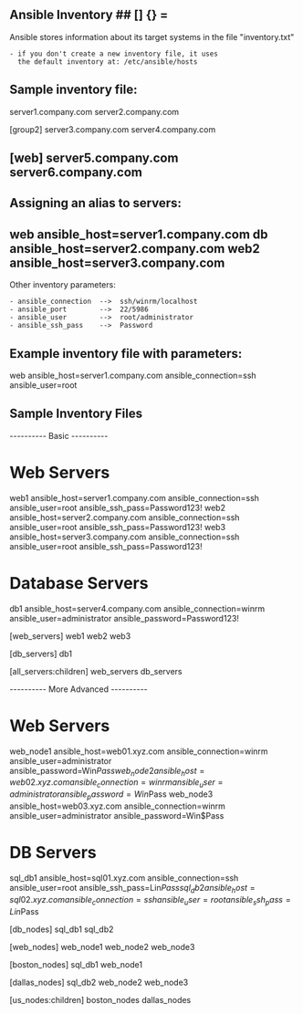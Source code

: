 
##  Ansible Inventory  ##     [] {} =



Ansible stores information about its target systems 
in the file "inventory.txt"

    - if you don't create a new inventory file, it uses
      the default inventory at: /etc/ansible/hosts 



Sample inventory file:
----------------------
server1.company.com
server2.company.com

[group2]
server3.company.com
server4.company.com

[web]
server5.company.com
server6.company.com
----------------------


Assigning an alias to servers:
-------------------------------------
web  ansible_host=server1.company.com
db   ansible_host=server2.company.com
web2 ansible_host=server3.company.com
-------------------------------------


Other inventory parameters:

    - ansible_connection  -->  ssh/winrm/localhost
    - ansible_port        -->  22/5986
    - ansible_user        -->  root/administrator
    - ansible_ssh_pass    -->  Password


Example inventory file with parameters:
---------------------------------------
web ansible_host=server1.company.com ansible_connection=ssh ansible_user=root



##  Sample Inventory Files  ##

----------  Basic  ----------  

# Web Servers
web1 ansible_host=server1.company.com ansible_connection=ssh ansible_user=root ansible_ssh_pass=Password123!
web2 ansible_host=server2.company.com ansible_connection=ssh ansible_user=root ansible_ssh_pass=Password123!
web3 ansible_host=server3.company.com ansible_connection=ssh ansible_user=root ansible_ssh_pass=Password123!

# Database Servers
db1 ansible_host=server4.company.com ansible_connection=winrm ansible_user=administrator ansible_password=Password123!

[web_servers]
web1
web2
web3

[db_servers]
db1

[all_servers:children]
web_servers
db_servers


----------  More Advanced  ----------

# Web Servers
web_node1 ansible_host=web01.xyz.com ansible_connection=winrm ansible_user=administrator ansible_password=Win$Pass
web_node2 ansible_host=web02.xyz.com ansible_connection=winrm ansible_user=administrator ansible_password=Win$Pass
web_node3 ansible_host=web03.xyz.com ansible_connection=winrm ansible_user=administrator ansible_password=Win$Pass

# DB Servers
sql_db1 ansible_host=sql01.xyz.com ansible_connection=ssh ansible_user=root ansible_ssh_pass=Lin$Pass
sql_db2 ansible_host=sql02.xyz.com ansible_connection=ssh ansible_user=root ansible_ssh_pass=Lin$Pass

[db_nodes]
sql_db1
sql_db2

[web_nodes]
web_node1
web_node2
web_node3

[boston_nodes]
sql_db1
web_node1

[dallas_nodes]
sql_db2
web_node2
web_node3

[us_nodes:children]
boston_nodes
dallas_nodes